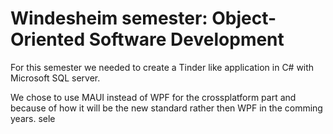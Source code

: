 # Windesheim semester: Object-Oriented Software Development

For this semester we needed to create a Tinder like application in C# with Microsoft SQL server.

We chose to use MAUI instead of WPF for the crossplatform part and because of how it will be the new standard rather then WPF in the comming years.
sele